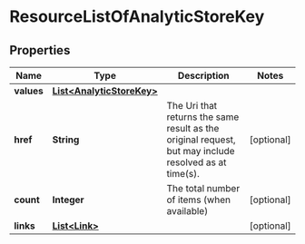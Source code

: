 
# ResourceListOfAnalyticStoreKey

## Properties
Name | Type | Description | Notes
------------ | ------------- | ------------- | -------------
**values** | [**List&lt;AnalyticStoreKey&gt;**](AnalyticStoreKey.md) |  | 
**href** | **String** | The Uri that returns the same result as the original request,  but may include resolved as at time(s). |  [optional]
**count** | **Integer** | The total number of items (when available) |  [optional]
**links** | [**List&lt;Link&gt;**](Link.md) |  |  [optional]



